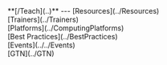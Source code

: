 <div class='linkbox'>
**[/Teach](..)**
---
[Resources](../Resources)<br />
[Trainers](../Trainers)<br />
[Platforms](../ComputingPlatforms)<br />
[Best Practices](../BestPractices)<br />
[Events](../../Events)<br />
[GTN](../GTN)<br />
</div>
